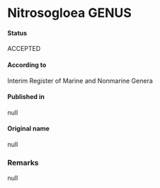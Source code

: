 # Nitrosogloea GENUS

#### Status
ACCEPTED

#### According to
Interim Register of Marine and Nonmarine Genera

#### Published in
null

#### Original name
null

### Remarks
null